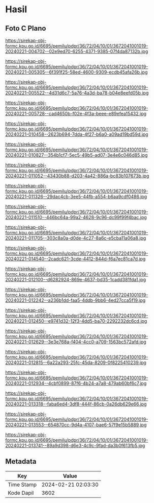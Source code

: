 # Hasil

## Foto C Plano

https://sirekap-obj-formc.kpu.go.id/6695/pemilu/pdpr/36/72/04/10/01/3672041001019-20240221-004702--02e9ed70-6255-4371-9385-07f4da87132b.jpg

https://sirekap-obj-formc.kpu.go.id/6695/pemilu/pdpr/36/72/04/10/01/3672041001019-20240221-005305--6f391f25-58ed-4600-9309-ecdb45afa26b.jpg

https://sirekap-obj-formc.kpu.go.id/6695/pemilu/pdpr/36/72/04/10/01/3672041001019-20240221-005522--4d31d6c7-5a76-4a3d-ba78-b04e8eefd05b.jpg

https://sirekap-obj-formc.kpu.go.id/6695/pemilu/pdpr/36/72/04/10/01/3672041001019-20240221-005728--cad4650b-f02e-4f3a-beee-e89efea15432.jpg

https://sirekap-obj-formc.kpu.go.id/6695/pemilu/pdpr/36/72/04/10/01/3672041001019-20240221-010458--2623b694-7dda-4f27-b6a0-a09ad19bd59d.jpg

https://sirekap-obj-formc.kpu.go.id/6695/pemilu/pdpr/36/72/04/10/01/3672041001019-20240221-010827--354b1cf7-5ec5-49b5-ad07-3e4e6c046d85.jpg

https://sirekap-obj-formc.kpu.go.id/6695/pemilu/pdpr/36/72/04/10/01/3672041001019-20240221-011052--43430b88-d203-4a42-886a-bc83b107673b.jpg

https://sirekap-obj-formc.kpu.go.id/6695/pemilu/pdpr/36/72/04/10/01/3672041001019-20240221-011326--29dac4cb-3ee5-44fb-a554-b6aa9cdf0486.jpg

https://sirekap-obj-formc.kpu.go.id/6695/pemilu/pdpr/36/72/04/10/01/3672041001019-20240221-011510--446bc64a-99a2-4628-9c96-dc99f99f4bac.jpg

https://sirekap-obj-formc.kpu.go.id/6695/pemilu/pdpr/36/72/04/10/01/3672041001019-20240221-011705--303c8a0a-d0de-4c27-8a6c-e5cba11a06a8.jpg

https://sirekap-obj-formc.kpu.go.id/6695/pemilu/pdpr/36/72/04/10/01/3672041001019-20240221-014540--2cadc621-3cde-4412-844d-f6a7ec81ca7d.jpg

https://sirekap-obj-formc.kpu.go.id/6695/pemilu/pdpr/36/72/04/10/01/3672041001019-20240221-012100--d6282924-869e-4637-bd35-1cadd381fda1.jpg

https://sirekap-obj-formc.kpu.go.id/6695/pemilu/pdpr/36/72/04/10/01/3672041001019-20240221-012242--a236b1dd-faa5-4ddb-9bb6-4ed27cca5f19.jpg

https://sirekap-obj-formc.kpu.go.id/6695/pemilu/pdpr/36/72/04/10/01/3672041001019-20240221-012450--e9741d32-12f3-4dd5-ba70-2292232dc6cd.jpg

https://sirekap-obj-formc.kpu.go.id/6695/pemilu/pdpr/36/72/04/10/01/3672041001019-20240221-012629--3e3e768a-f404-4cc0-a709-1563bc572afd.jpg

https://sirekap-obj-formc.kpu.go.id/6695/pemilu/pdpr/36/72/04/10/01/3672041001019-20240221-012815--6a22a293-25fc-45da-8209-0f8225410239.jpg

https://sirekap-obj-formc.kpu.go.id/6695/pemilu/pdpr/36/72/04/10/01/3672041001019-20240221-012934--4cbf0899-87f6-4b24-a7a8-479ab60bf6c7.jpg

https://sirekap-obj-formc.kpu.go.id/6695/pemilu/pdpr/36/72/04/10/01/3672041001019-20240221-013318--faba6ed4-3df8-444f-86cb-0a26db629e66.jpg

https://sirekap-obj-formc.kpu.go.id/6695/pemilu/pdpr/36/72/04/10/01/3672041001019-20240221-013553--654870cc-9d4a-4107-bae6-57f9e15b5889.jpg

https://sirekap-obj-formc.kpu.go.id/6695/pemilu/pdpr/36/72/04/10/01/3672041001019-20240221-013741--89a9d398-d6e3-4c9c-9fad-da3b0f613fb5.jpg


## Metadata

| Key        | Value               |
| ---------- | ------------------- |
| Time Stamp | 2024-02-21 02:03:30 |
| Kode Dapil | 3602                |



